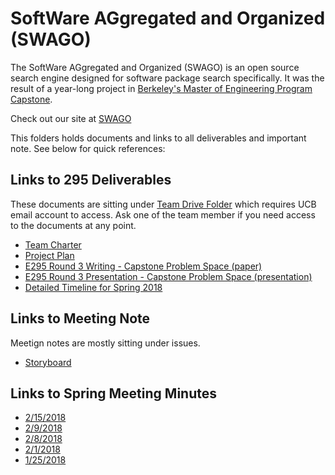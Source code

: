 # SoftWare AGgregated and Organized (SWAGO)
The SoftWare AGgregated and Organized (SWAGO) is an open source search engine designed for software package search specifically. It was the result of a year-long project in [Berkeley's Master of Engineering Program Capstone](https://funginstitute.berkeley.edu/programs-centers/full-time-program/capstone-experience/).

Check out our site at [SWAGO](http://35.230.66.167/)

This folders holds documents and links to all deliverables and important note. See below for quick references:

## Links to 295 Deliverables
These documents are sitting under [Team Drive Folder](https://drive.google.com/drive/u/1/folders/0B_5NGlbDuQu5N1doMU0xdUZCRU0) which requires UCB email account to access. Ask one of the team member if you need access to the documents at any point.<br />
 - [Team Charter](https://docs.google.com/document/d/1x9TZCoNzMOKakj9dYrj2nLh4fMP2wBTqcck1SRMgVwU/edit) <br />
 - [Project Plan](https://docs.google.com/document/d/1DMkskv_KecEGFEBNWty32g4zq_XHTv5BNQS4Gj2nZus/edit) <br />
 - [E295 Round 3 Writing - Capstone Problem Space (paper)](https://docs.google.com/document/d/1ceHCXGE1-apYXRMp1TOplRyBTT0powtpRWBqebFccz8/edit)
 - [E295 Round 3 Presentation - Capstone Problem Space (presentation)](https://docs.google.com/presentation/d/1K1sIbVlDni3jeicJxFmDAPUR4sEQwHSaM9Ef-U_PPi4/edit)
 - [Detailed Timeline for Spring 2018](https://docs.google.com/document/d/1K_zdnjVG5Z8NAvj3EtiplYYQzWzQ4KstHcY_ifEXS1Y/edit)

## Links to Meeting Note
Meetign notes are mostly sitting under issues.
 - [Storyboard](https://github.com/vivianbuan/Search-Engine-for-Software/issues/10)


## Links to Spring Meeting Minutes
 - [2/15/2018](https://docs.google.com/document/d/1TdqrxnyIHLv-VMOFEZ367PCMfh_pjHvlmkSKDzqBxRo/edit?usp=sharing)
 - [2/9/2018 ](https://drive.google.com/open?id=1KJ1Ny5NTdSq2FnUT5ZYO9YI1-CoNbYPbjNDKS0_3cfw)
 - [2/8/2018 ](https://drive.google.com/open?id=1FHCLIPDULPNwnsF8B_irjZ9Tg7V__MHwDYg3rMjHrOM)
 - [2/1/2018 ](https://docs.google.com/document/d/1UYTqnqcSz1AANTreHeWmeFlFHqH1mtznULN4paKKo8s/edit?usp=sharing)
 - [1/25/2018](https://drive.google.com/open?id=1APcdXTGa3h-hD06ZQYkCEYIU2cDDbKFm0YZ6XM4iNe4)
